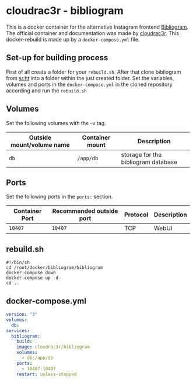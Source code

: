 # cloudrac3r - bibliogram

This is a docker container for the alternative Instagram frontend
[Bibliogram](../bibliogram.md).
The official container and documentation was made by
[cloudrac3r](https://github.com/cloudrac3r/bibliogram).
This docker-rebuild is made up by a `docker-compose.yml` file.

## Set-up for building process

First of all create a folder for your `rebuild.sh`.
After that clone bibliogram from [sr.ht](https://sr.ht/~cadence/bibliogram/)
into a folder within the just created folder.
Set the variables, volumes and ports in the `docker-compose.yml` in the cloned
repository according and run the `rebuild.sh`

## Volumes

Set the following volumes with the -v tag.

| Outside mount/volume name | Container mount | Description                         |
| ------------------------- | --------------- | ----------------------------------- |
| `db`                      | `/app/db`       | storage for the bibliogram database |

## Ports

Set the following ports in the `ports:` section.

| Container Port | Recommended outside port | Protocol | Description |
| -------------- | ------------------------ | -------- | ----------- |
| `10407`        | `10407`                  | TCP      | WebUI       |

## rebuild.sh

```shell
#!/bin/sh
cd /root/docker/bibliogram/bibliogram
docker-compose down
docker-compose up -d
cd ..
```

## docker-compose.yml

```yml
version: "3"
volumes:
  db:
services:
  bibliogram:
    build: .
    image: cloudrac3r/bibliogram
    volumes:
      - db:/app/db
    ports:
      - 10407:10407
    restart: unless-stopped
```
